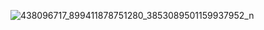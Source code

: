 


![438096717_899411878751280_3853089501159937952_n](https://github.com/svetlanasieber/Software-Engineering--Path-SoftUni/assets/135451084/abdb7e3c-7c89-4b1b-a52c-6c532db743d7)
